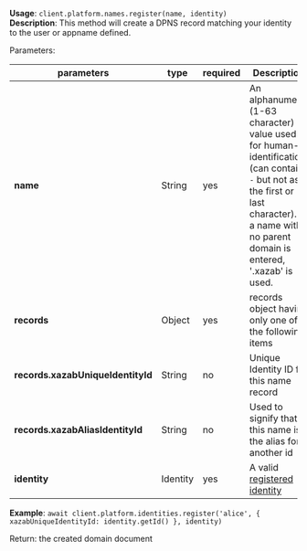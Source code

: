 **Usage**: `client.platform.names.register(name, identity)`    
**Description**: This method will create a DPNS record matching your identity to the user or appname defined.

Parameters: 

| parameters                       | type      | required       | Description                                                                   |  
|----------------------------------|-----------|----------------| ----------------------------------------------------------------------------- |
| **name**                         | String    | yes            | An alphanumeric (1-63 character) value used for human-identification (can contain `-` but not as the first or last character). If a name with no parent domain is entered, '.xazab' is used. |
| **records**                      | Object    | yes            | records object having only one of the following items                         |
| **records.xazabUniqueIdentityId** | String    | no             | Unique Identity ID for this name record                                       |
| **records.xazabAliasIdentityId**  | String    | no             | Used to signify that this name is the alias for another id                    |
| **identity**                     | Identity  | yes            | A valid [registered identity](/platform/identities/register.md)               |


**Example**: `await client.platform.identities.register('alice', { xazabUniqueIdentityId: identity.getId() }, identity)`

Return: the created domain document
